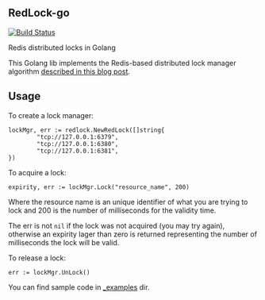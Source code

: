 ## RedLock-go

[![Build Status](https://travis-ci.org/amyangfei/redlock-go.svg?branch=master)](https://travis-ci.org/amyangfei/redlock-go)

Redis distributed locks in Golang

This Golang lib implements the Redis-based distributed lock manager algorithm [described in this blog post](http://antirez.com/news/77).

## Usage

To create a lock manager:

    lockMgr, err := redlock.NewRedLock([]string{
            "tcp://127.0.0.1:6379",
            "tcp://127.0.0.1:6380",
            "tcp://127.0.0.1:6381",
    })

To acquire a lock:

    expirity, err := lockMgr.Lock("resource_name", 200)

Where the resource name is an unique identifier of what you are trying to lock and 200 is the number of milliseconds for the validity time.

The err is not `nil` if the lock was not acquired (you may try again),
otherwise an expirity lager than zero is returned representing the number of milliseconds the lock will be valid.

To release a lock:

    err := lockMgr.UnLock()

You can find sample code in [_examples](./_examples) dir.
